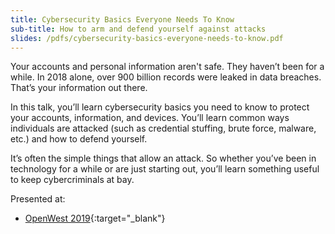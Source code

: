 ```yaml
---
title: Cybersecurity Basics Everyone Needs To Know
sub-title: How to arm and defend yourself against attacks 
slides: /pdfs/cybersecurity-basics-everyone-needs-to-know.pdf
---
```


Your accounts and personal information aren't safe. They haven’t been for a while. In 2018 alone, over 900 billion records were leaked in data breaches. That’s your information out there. 

In this talk, you’ll learn cybersecurity basics you need to know to protect your accounts, information, and devices. You’ll learn common ways individuals are attacked (such as credential stuffing, brute force, malware, etc.) and how to defend yourself. 

It’s often the simple things that allow an attack. So whether you’ve been in technology for a while or are just starting out, you’ll learn something useful to keep cybercriminals at bay.  

Presented at:

- [OpenWest 2019](https://openwest.org/){:target="_blank"}










